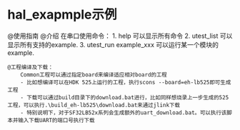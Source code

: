 # hal_exapmple示例
@使用指南
    @介绍
        在串口使用命令：
        1. help 可以显示所有命令
        2. utest_list 可以显示所有支持的example.
        3. utest_run example_xxx 可以运行某一个模块的example.

    @工程编译及下载：
        Common工程可以通过指定board来编译适应相对board的工程
        - 比如想编译可以在HDK 525上运行的工程，执行scons --board=eh-lb525即可生成工程
        - 下载可以通过build目录下的download.bat进行，比如同样想烧录上一步生成的525工程，可以执行.\build_eh-lb525\download.bat来通过jlink下载
        - 特别说明下，对于SF32LB52x系列会生成额外的uart_download.bat。可以执行该脚本并输入下载UART的端口号执行下载